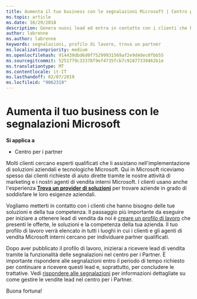 ```yaml
---
title: Aumenta il tuo business con le segnalazioni Microsoft | Centro per i partner
ms.topic: article
ms.date: 10/29/2018
description: Genera nuovi lead ed entra in contatto con i clienti che hanno bisogno di aiuto per implementare i prodotti e le soluzioni Microsoft.
author: labrenne
ms.author: labrenne
keywords: segnalazioni, profilo di lavoro, trova un partner
ms.localizationpriority: medium
ms.openlocfilehash: 914439dbd6d0f75299931569af2e9d4dec0fbb55
ms.sourcegitcommit: 5251779c33378f9ef4735fcb7c91877339462b1e
ms.translationtype: MT
ms.contentlocale: it-IT
ms.lasthandoff: 02/07/2019
ms.locfileid: "9062319"
---
```

<!-- FWLink:  https://go.microsoft.com/fwlink/?linkid=849775 (top of page) -->

# <a name="grow-your-business-with-referrals-from-microsoft"></a>Aumenta il tuo business con le segnalazioni Microsoft

**Si applica a**

-  Centro per i partner

Molti clienti cercano esperti qualificati che li assistano nell'implementazione di soluzioni aziendali e tecnologiche Microsoft. Qui in Microsoft riceviamo spesso dai clienti richieste di aiuto dirette tramite le nostre attività di marketing e i nostri agenti di vendita interni Microsoft. I clienti usano anche l'esperienza [**Trova un provider di soluzioni**](https://www.microsoft.com/solution-providers/search) per trovare aziende in grado di soddisfare le loro esigenze aziendali. 

Vogliamo metterti in contatto con i clienti che hanno bisogno delle tue soluzioni e della tua competenza. Il passaggio più importante da eseguire per iniziare a ottenere lead di vendita da noi è [creare un profilo di lavoro](create-a-marketing-profile.md) che presenti le offerte, le soluzioni e la competenza della tua azienda. Il tuo profilo di lavoro verrà elencato in tutti i luoghi in cui i clienti e gli agenti di vendita Microsoft interni cercano per individuare partner qualificati. 

 Dopo aver pubblicato il profilo di lavoro, inizierai a ricevere lead di vendita tramite la funzionalità delle segnalazioni nel centro per i Partner. È importante rispondere alle segnalazioni entro il periodo di tempo richiesto per continuare a ricevere questi lead e, soprattutto, per concludere le trattative. Vedi [rispondere alle segnalazioni](responding-to-referrals.md) per informazioni dettagliate su come gestire le vendite lead nel centro per i Partner.  

Buona fortuna!

<!-- 
*  [Analyze your business profile](analyze-your-marketing-profile.md) Regularly review and optimize your business profile to make sure you’re getting in front of your target customers.
-->
